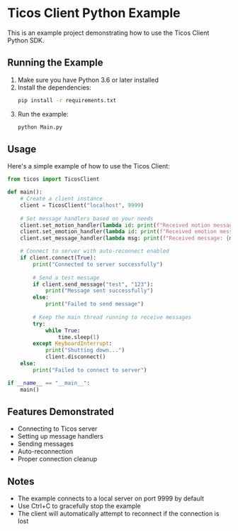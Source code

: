 # Ticos Client Python Example

This is an example project demonstrating how to use the Ticos Client Python SDK.

## Running the Example

1. Make sure you have Python 3.6 or later installed
2. Install the dependencies:
   ```bash
   pip install -r requirements.txt
   ```
3. Run the example:
   ```bash
   python Main.py
   ```

## Usage

Here's a simple example of how to use the Ticos Client:

```python
from ticos import TicosClient

def main():
    # Create a client instance
    client = TicosClient("localhost", 9999)
    
    # Set message handlers based on your needs
    client.set_motion_handler(lambda id: print(f"Received motion message id: {id}"))
    client.set_emotion_handler(lambda id: print(f"Received emotion message id: {id}"))
    client.set_message_handler(lambda msg: print(f"Received message: {msg}"))

    # Connect to server with auto-reconnect enabled
    if client.connect(True):
        print("Connected to server successfully")
        
        # Send a test message
        if client.send_message("test", "123"):
            print("Message sent successfully")
        else:
            print("Failed to send message")
        
        # Keep the main thread running to receive messages
        try:
            while True:
                time.sleep(1)
        except KeyboardInterrupt:
            print("Shutting down...")
            client.disconnect()
    else:
        print("Failed to connect to server")

if __name__ == "__main__":
    main()
```


## Features Demonstrated

- Connecting to Ticos server
- Setting up message handlers
- Sending messages
- Auto-reconnection
- Proper connection cleanup

## Notes

- The example connects to a local server on port 9999 by default
- Use Ctrl+C to gracefully stop the example
- The client will automatically attempt to reconnect if the connection is lost
